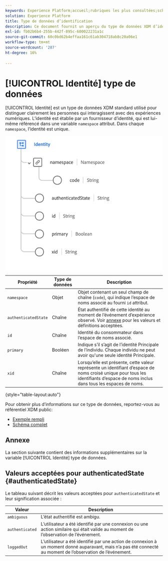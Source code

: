 ```yaml
---
keywords: Experience Platform;accueil;rubriques les plus consultées;schéma;schéma;XDM;champs;schémas;schémas;identité;type de données;type de données;type de données
solution: Experience Platform
title: Type de données d’identification
description: Ce document fournit un aperçu du type de données XDM d’identité.
exl-id: fb02b6b4-255b-442f-895c-600022231a1c
source-git-commit: 60c0bd62b4effaa161c61ab304718ab8c20a06e1
workflow-type: tm+mt
source-wordcount: '287'
ht-degree: 16%

---
```


# [!UICONTROL Identité] type de données

[!UICONTROL Identité] est un type de données XDM standard utilisé pour distinguer clairement les personnes qui interagissent avec des expériences numériques. L’identité est établie par un fournisseur d’identité, qui est lui-même référencé dans une variable `namespace` attribut. Dans chaque `namespace`, l’identité est unique.

<img src="../images/data-types/identity.png" width="550" /><br />

| Propriété | Type de données | Description |
| --- | --- | --- |
| `namespace` | Objet | Objet contenant un seul champ de chaîne (`code`), qui indique l’espace de noms associé au fourni `id` attribut. |
| `authenticatedState` | Chaîne | État authentifié de cette identité au moment de l’événement d’expérience observé. Voir [annexe](#authenticatedState) pour les valeurs et définitions acceptées. |
| `id` | Chaîne | Identité du consommateur dans l’espace de noms associé. |
| `primary` | Booléen | Indique s’il s’agit de l’identité Principale de l’individu. Chaque individu ne peut avoir qu&#39;une seule identité Principale. |
| `xid` | Chaîne | Lorsqu’elle est présente, cette valeur représente un identifiant d’espace de noms croisé unique pour tous les identifiants d’espace de noms inclus dans tous les espaces de noms. |

{style=&quot;table-layout:auto&quot;}

Pour obtenir plus d’informations sur ce type de données, reportez-vous au référentiel XDM public:

* [Exemple rempli](https://github.com/adobe/xdm/blob/master/components/datatypes/identity.example.1.json)
* [Schéma complet](https://github.com/adobe/xdm/blob/master/components/datatypes/identity.schema.json)

## Annexe

La section suivante contient des informations supplémentaires sur la variable [!UICONTROL Identité] type de données.

## Valeurs acceptées pour authenticatedState {#authenticatedState}

Le tableau suivant décrit les valeurs acceptées pour `authenticatedState` et leur signification associée :

| Valeur | Description |
| --- | --- |
| `ambiguous` | L’état authentifié est ambigu. |
| `authenticated` | L’utilisateur a été identifié par une connexion ou une action similaire qui était valide au moment de l’observation de l’événement. |
| `loggedOut` | L’utilisateur a été identifié par une action de connexion à un moment donné auparavant, mais n’a pas été connecté au moment de l’observation de l’événement. |
